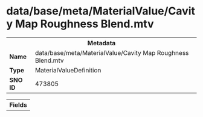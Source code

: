 <h1>data/base/meta/MaterialValue/Cavity Map Roughness Blend.mtv</h1><table><tr><th colspan="100%">Metadata</th></tr><tr><td><b>Name</b></td><td>data/base/meta/MaterialValue/Cavity Map Roughness Blend.mtv</td></tr><tr><td><b>Type</b></td><td>MaterialValueDefinition</td></tr><tr><td><b>SNO ID</b></td><td>473805</td></tr></table>

<table><tr><th colspan="100%">Fields</th></tr></table>

